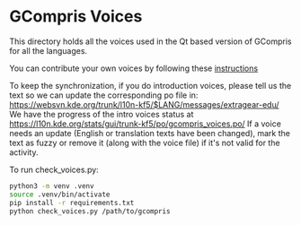 GCompris Voices
===============

This directory holds all the voices used in the Qt based version of
GCompris for all the languages.

You can contribute your own voices by following these
[instructions](http://gcompris.net/wiki/Voice_translation_Qt)

To keep the synchronization, if you do introduction voices, please tell us the text so we can update the corresponding po file in: https://websvn.kde.org/trunk/l10n-kf5/$LANG/messages/extragear-edu/
We have the progress of the intro voices status at https://l10n.kde.org/stats/gui/trunk-kf5/po/gcompris_voices.po/
If a voice needs an update (English or translation texts have been changed), mark the text as fuzzy or remove it (along with the voice file) if it's not valid for the activity.

To run check_voices.py:
```bash
python3 -m venv .venv
source .venv/bin/activate
pip install -r requirements.txt
python check_voices.py /path/to/gcompris
```
